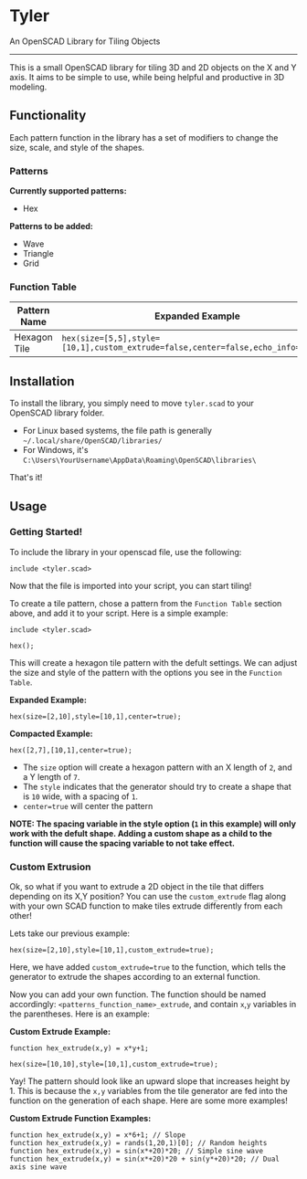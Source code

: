 # Tyler
An OpenSCAD Library for Tiling Objects
___
This is a small OpenSCAD library for tiling 3D and 2D objects on the X and Y axis. It aims to be simple to use, while being helpful and productive in 3D modeling. 

## Functionality
Each pattern function in the library has a set of modifiers to change the size, scale, and style of the shapes.

### Patterns
**Currently supported patterns:**
* Hex

**Patterns to be added:**
* Wave
* Triangle
* Grid

### Function Table
|Pattern Name|Expanded Example|
|------------|----------------|
|Hexagon Tile|`hex(size=[5,5],style=[10,1],custom_extrude=false,center=false,echo_info=false);`|

## Installation
To install the library, you simply need to move `tyler.scad` to your OpenSCAD library folder.

* For Linux based systems, the file path is generally `~/.local/share/OpenSCAD/libraries/`
* For Windows, it's `C:\Users\YourUsername\AppData\Roaming\OpenSCAD\libraries\`

That's it!

## Usage
### Getting Started!

To include the library in your openscad file, use the following:
```openscad
include <tyler.scad>
```

Now that the file is imported into your script, you can start tiling!

To create a tile pattern, chose a pattern from the `Function Table` section above, and add it to your script. Here is a simple example:
```openscad
include <tyler.scad>

hex();
```
This will create a hexagon tile pattern with the defult settings. 
We can adjust the size and style of the pattern with the options you see in the `Function Table`.

**Expanded Example:**
```openscad
hex(size=[2,10],style=[10,1],center=true);
```
**Compacted Example:**
```openscad
hex([2,7],[10,1],center=true);
```

- The `size` option will create a hexagon pattern with an X length of `2`, and a Y length of `7`.
- The `style` indicates that the generator should try to create a shape that is `10` wide, with a spacing of `1`.
- `center=true` will center the pattern

**NOTE: The spacing variable in the style option (`1` in this example) will only work with the defult shape. Adding a custom shape as a child to the function will cause the spacing variable to not take effect.**

### Custom Extrusion
Ok, so what if you want to extrude a 2D object in the tile that differs depending on its X,Y position?
You can use the `custom_extrude` flag along with your own SCAD function to make tiles extrude differently from each other!

Lets take our previous example:
```openscad
hex(size=[2,10],style=[10,1],custom_extrude=true);
```

Here, we have added `custom_extrude=true` to the function, which tells the generator to extrude the shapes according to an external function.

Now you can add your own function. The function should be named accordingly: `<patterns_function_name>_extrude`, and contain `x`,`y` variables in the parentheses. Here is an example:

**Custom Extrude Example:**
```openscad
function hex_extrude(x,y) = x*y+1;

hex(size=[10,10],style=[10,1],custom_extrude=true);
```

Yay! The pattern should look like an upward slope that increases height by 1. This is because the `x,y` variables from the tile generator are fed into the function on the generation of each shape. Here are some more examples!

**Custom Extrude Function Examples:**
```openscad
function hex_extrude(x,y) = x*6+1; // Slope
function hex_extrude(x,y) = rands(1,20,1)[0]; // Random heights
function hex_extrude(x,y) = sin(x*+20)*20; // Simple sine wave
function hex_extrude(x,y) = sin(x*+20)*20 + sin(y*+20)*20; // Dual axis sine wave
```
